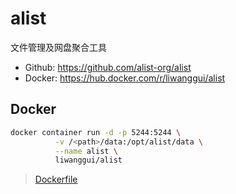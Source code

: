 # alist

文件管理及网盘聚合工具

- Github: https://github.com/alist-org/alist
- Docker: https://hub.docker.com/r/liwanggui/alist

## Docker

```bash
docker container run -d -p 5244:5244 \
          -v /<path>/data:/opt/alist/data \
          --name alist \
          liwanggui/alist
```

> [Dockerfile](https://github.com/liwanggui/docker/tree/main/alist)
